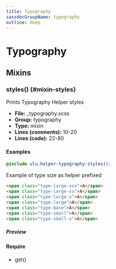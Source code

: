 ```yaml
---
title: Typography
sassdocGroupName: typography
outline: deep
---
```



# Typography





## Mixins




###  styles() <Badge text="mixin" type="tip" vertical="top" />  {#mixin-styles} 

  

Prints Typography Helper styles
    
    


<SassdocDetails summaryText="Meta Information">

- **File:** _typography.scss
- **Group:** typography
- **Type:** mixin
- **Lines (comments):** 10-20
- **Lines (code):** 22-80

</SassdocDetails>
    
    

#### Examples

      


``` scss
@include ulu.helper-typography-styles();
```
  



      

Example of type size as helper prefixed      


``` html
<span class="type-large-xxx">A</span>
<span class="type-large-xx">A</span>
<span class="type-large-x">A</span>
<span class="type-large">A</span>
<span class="type-base">A</span>
<span class="type-small">A</span>
<span class="type-small-x">A</span>
```
  


##### Preview


<SassdocPreview uid="typography-mixin-styles" :exampleIndex="1" />
  

  

      

#### Require

- get()
  
  


<script>

  import SassdocPreview from "@ulu/vitepress-sassdoc/lib/assets/components/SassdocPreview.vue";
  import SassdocDetails from "@ulu/vitepress-sassdoc/lib/assets/components/SassdocDetails.vue";
  const sassdocGroup = [{"groupName":"typography","id":"mixin-styles","uid":"typography-mixin-styles","title":"styles()","groupPath":"/helpers/typography/","path":"/helpers/typography/#mixin-styles","previewsByIndex":{"1":"<span class=\"type-large-xxx\">A</span>\n<span class=\"type-large-xx\">A</span>\n<span class=\"type-large-x\">A</span>\n<span class=\"type-large\">A</span>\n<span class=\"type-base\">A</span>\n<span class=\"type-small\">A</span>\n<span class=\"type-small-x\">A</span>"}}];
  export default {
    components: {
      SassdocPreview,
      SassdocDetails
    },
    provide: {
      getSassdocItem(uid) {
        return sassdocGroup.find(item => item.uid === uid);
      },
      getSassdocGroup() {
        return sassdocGroup;
      },
      sassdocPreviewOptions: JSON.parse(
        decodeURIComponent(
          `%7B%22previewStyles%22%3A%22%5Cn%20%20%20%20height%3A%2020em%3B%5Cn%20%20%20%20width%3A%20100%25%3B%5Cn%20%20%20%20border%3A%20none%3B%5Cn%20%20%20%20background-color%3A%20%23f9f9f9%3B%5Cn%20%20%20%20border-radius%3A%206px%3B%5Cn%20%20%20%20padding%3A%2012px%3B%5Cn%20%20%20%20margin%3A%201.5em%200%3B%5Cn%20%20%22%2C%22previewHead%22%3A%22%5Cn%20%20%20%20%3Ctitle%3EULU%20Example%3C%2Ftitle%3E%20%5Cn%20%20%20%20%3Cmeta%20charset%3D%5C%22utf-8%5C%22%3E%20%5Cn%20%20%20%20%3Cmeta%20name%3D%5C%22viewport%5C%22%20content%3D%5C%22width%3Ddevice-width%2C%20initial-scale%3D1%5C%22%3E%20%5Cn%20%20%20%20%3Clink%20rel%3D%5C%22stylesheet%5C%22%20href%3D%5C%22%2Ffrontend%2Fulu-frontend.min.css%5C%22%3E%5Cn%20%20%22%2C%22previewScripts%22%3A%22%5Cn%20%20%20%20%3Cscript%20src%3D%5C%22%2Ffrontend%2Fulu-frontend.min.js%5C%22%3E%3C%2Fscript%3E%5Cn%20%20%22%7D`
        )
      )
    }
  }

</script>  
  
  